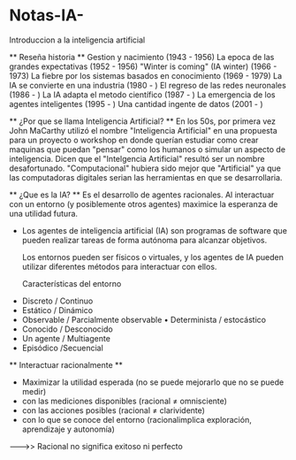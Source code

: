 # Notas-IA-

Introduccion a la inteligencia artificial 

** Reseña historia **
    Gestion y nacimiento (1943 - 1956)
    La epoca de las grandes expectativas (1952 - 1956)
    "Winter is coming" (IA winter) (1966 - 1973)
    La fiebre por los sistemas basados en conocimiento (1969 - 1979)
    La IA se convierte en una industria (1980 - )
    El regreso de las redes neuronales (1986 - )
    La IA adapta el metodo científico (1987 - )
    La emergencia de los agentes inteligentes (1995 - )
    Una cantidad ingente de datos (2001 - )

** ¿Por que se llama Inteligencia Artificial? **
  En los 50s, por primera vez John MaCarthy utilizó el nombre "Inteligencia Artificial"
  en una propuesta para un proyecto o workshop en donde querían estudiar
  como crear maquinas que puedan "pensar" como los humanos o simular un aspecto de
  inteligencia. Dicen que el "Intelgencia Artificial" resultó ser un nombre desafortunado.
  "Computacional" hubiera sido mejor que "Artificial" ya que las computadoras digitales
  serian las herramientas en que se desarrollaria.

** ¿Que es la IA? **
  Es el desarrollo de agentes racionales. Al interactuar con un entorno (y posiblemente otros 
  agentes) maximice la esperanza de una utilidad futura.

* Los agentes de inteligencia artificial (IA) son programas de software que pueden realizar
  tareas de forma autónoma para alcanzar objetivos.

  Los entornos pueden ser físicos o virtuales, y los agentes de IA pueden utilizar diferentes métodos
  para interactuar con ellos.

  Características del entorno
- Discreto / Continuo
- Estático / Dinámico
- Observable / Parcialmente observable • Determinista / estocástico
- Conocido / Desconocido
- Un agente / Multiagente
- Episódico /Secuencial

** Interactuar racionalmente **
- Maximizar la utilidad esperada 
  (no se puede mejorarlo que no se puede medir)
- con las mediciones disponibles (racional ≠ omnisciente)
- con las acciones posibles (racional ≠ clarividente)  
- con lo que se conoce del entorno (racionalimplica exploración,
  aprendizaje y autonomía)
  
 --->> Racional no significa exitoso ni perfecto









  
  

